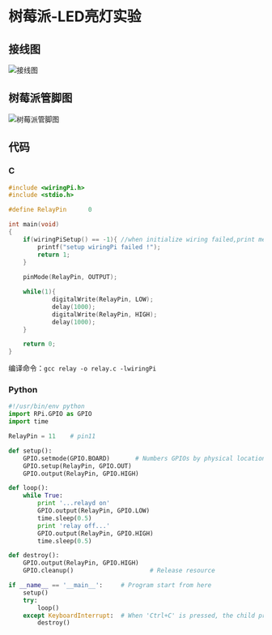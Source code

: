 # 树莓派-LED亮灯实验

## 接线图
![接线图](https://blog-1258402410.cos.ap-chengdu.myqcloud.com/blog0803/20210902230534.jpg)

## 树莓派管脚图
![树莓派管脚图](https://blog-1258402410.cos.ap-chengdu.myqcloud.com/blog0803/20210902230444.png)

## 代码
### C
```c
#include <wiringPi.h>
#include <stdio.h>

#define RelayPin      0

int main(void)
{
	if(wiringPiSetup() == -1){ //when initialize wiring failed,print messageto screen
		printf("setup wiringPi failed !");
		return 1; 
	}
	
	pinMode(RelayPin, OUTPUT);

	while(1){
			digitalWrite(RelayPin, LOW);			
			delay(1000);
			digitalWrite(RelayPin, HIGH);
			delay(1000);
	}

	return 0;
}
```

编译命令：`gcc relay -o relay.c -lwiringPi`

### Python
```python
#!/usr/bin/env python
import RPi.GPIO as GPIO
import time

RelayPin = 11    # pin11

def setup():
	GPIO.setmode(GPIO.BOARD)       # Numbers GPIOs by physical location
	GPIO.setup(RelayPin, GPIO.OUT)
	GPIO.output(RelayPin, GPIO.HIGH)

def loop():
	while True:
		print '...relayd on'
		GPIO.output(RelayPin, GPIO.LOW)
		time.sleep(0.5)
		print 'relay off...'
		GPIO.output(RelayPin, GPIO.HIGH)
		time.sleep(0.5)

def destroy():
	GPIO.output(RelayPin, GPIO.HIGH)
	GPIO.cleanup()                     # Release resource

if __name__ == '__main__':     # Program start from here
	setup()
	try:
		loop()
	except KeyboardInterrupt:  # When 'Ctrl+C' is pressed, the child program destroy() will be  executed.
		destroy()
```
